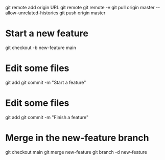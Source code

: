 git remote add origin URL
git remote
git remote -v
git pull origin master --allow-unrelated-histories
git push origin master

# Start a new feature
git checkout -b new-feature main
# Edit some files
git add <file>
git commit -m "Start a feature"
# Edit some files
git add <file>
git commit -m "Finish a feature"
# Merge in the new-feature branch
git checkout main
git merge new-feature
git branch -d new-feature